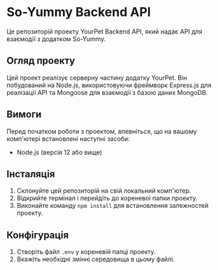 # So-Yummy Backend API

Це репозиторій проекту YourPet Backend API, який надає API для взаємодії з додатком So-Yummy.

## Огляд проекту

Цей проект реалізує серверну частину додатку YourPet. Він побудований на Node.js, використовуючи фреймворк Express.js для реалізації API та Mongoose для взаємодії з базою даних MongoDB.

## Вимоги

Перед початком роботи з проектом, впевніться, що на вашому комп'ютері встановлені наступні засоби:

- Node.js (версія 12 або вище)

## Інсталяція

1. Склонуйте цей репозиторій на свій локальний комп'ютер.
2. Відкрийте термінал і перейдіть до кореневої папки проекту.
3. Виконайте команду `npm install` для встановлення залежностей проекту.

## Конфігурація

1. Створіть файл `.env` у кореневій папці проекту.
2. Вкажіть необхідні змінні середовища в цьому файлі.
